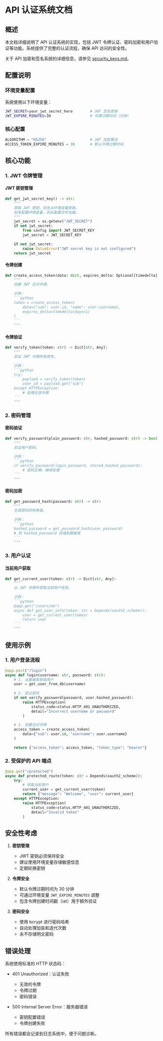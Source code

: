 # API 认证系统文档

## 概述

本文档详细说明了 API 认证系统的实现，包括 JWT 令牌认证、密码加密和用户验证等功能。系统提供了完整的认证流程，确保 API 访问的安全性。

关于 API 加密和签名系统的详细信息，请参见 [security_keys.md](security_keys.md)。

## 配置说明

### 环境变量配置

系统使用以下环境变量：

```bash
JWT_SECRET=your_jwt_secret_here        # JWT 签名密钥
JWT_EXPIRE_MINUTES=30                  # 令牌过期时间（分钟）
```

### 核心配置

```python
ALGORITHM = "HS256"                    # JWT 加密算法
ACCESS_TOKEN_EXPIRE_MINUTES = 30       # 默认令牌过期时间
```

## 核心功能

### 1. JWT 令牌管理

#### JWT 密钥管理
```python
def get_jwt_secret_key() -> str:
    """
    获取 JWT 密钥，优先从环境变量获取。
    如未配置环境变量，则从配置文件加载。
    """
    jwt_secret = os.getenv("JWT_SECRET")
    if not jwt_secret:
        from config import JWT_SECRET_KEY
        jwt_secret = JWT_SECRET_KEY
    
    if not jwt_secret:
        raise ValueError("JWT secret key is not configured")
    return jwt_secret
```

#### 令牌创建
```python
def create_access_token(data: dict, expires_delta: Optional[timedelta] = None) -> str:
    """
    创建 JWT 访问令牌。
    
    示例：
    ```python
    token = create_access_token(
        data={"sub": user.id, "name": user.username},
        expires_delta=timedelta(days=1)
    )
    ```
    """
```

#### 令牌验证
```python
def verify_token(token: str) -> Dict[str, Any]:
    """
    验证 JWT 令牌的有效性。
    
    示例：
    ```python
    try:
        payload = verify_token(token)
        user_id = payload.get("sub")
    except HTTPException:
        # 处理无效令牌
    ```
    """
```

### 2. 密码管理

#### 密码验证
```python
def verify_password(plain_password: str, hashed_password: str) -> bool:
    """
    验证用户密码。
    
    示例：
    ```python
    if verify_password(login_password, stored_hashed_password):
        # 密码正确，继续处理
    ```
    """
```

#### 密码加密
```python
def get_password_hash(password: str) -> str:
    """
    生成密码的哈希值。
    
    示例：
    ```python
    hashed_password = get_password_hash(user_password)
    # 将 hashed_password 存储到数据库
    ```
    """
```

### 3. 用户认证

#### 当前用户获取
```python
def get_current_user(token: str) -> Dict[str, Any]:
    """
    从 JWT 令牌中获取当前用户信息。
    
    示例：
    ```python
    @app.get("/users/me")
    async def get_user_info(token: str = Depends(oauth2_scheme)):
        user = get_current_user(token)
        return user
    ```
    """
```

## 使用示例

### 1. 用户登录流程

```python
@app.post("/login")
async def login(username: str, password: str):
    # 1. 从数据库获取用户
    user = get_user_from_db(username)
    
    # 2. 验证密码
    if not verify_password(password, user.hashed_password):
        raise HTTPException(
            status_code=status.HTTP_401_UNAUTHORIZED,
            detail="Incorrect username or password"
        )
    
    # 3. 创建访问令牌
    access_token = create_access_token(
        data={"sub": user.id, "username": user.username}
    )
    
    return {"access_token": access_token, "token_type": "bearer"}
```

### 2. 受保护的 API 端点

```python
@app.get("/protected")
async def protected_route(token: str = Depends(oauth2_scheme)):
    try:
        # 获取当前用户
        current_user = get_current_user(token)
        return {"message": "Welcome", "user": current_user}
    except HTTPException:
        raise HTTPException(
            status_code=status.HTTP_401_UNAUTHORIZED,
            detail="Invalid token"
        )
```

## 安全性考虑

1. **密钥管理**
   - JWT 密钥必须保持安全
   - 建议使用环境变量存储敏感信息
   - 定期轮换密钥

2. **令牌安全**
   - 默认令牌过期时间为 30 分钟
   - 可通过环境变量 `JWT_EXPIRE_MINUTES` 调整
   - 包含令牌创建时间戳（iat）用于额外验证

3. **密码安全**
   - 使用 bcrypt 进行密码哈希
   - 自动处理加盐和迭代次数
   - 永不存储明文密码

## 错误处理

系统使用标准的 HTTP 状态码：

- 401 Unauthorized：认证失败
  - 无效的令牌
  - 令牌过期
  - 密码错误
  
- 500 Internal Server Error：服务器错误
  - 密钥配置错误
  - 令牌创建失败

所有错误都会记录到日志系统中，便于问题诊断。
